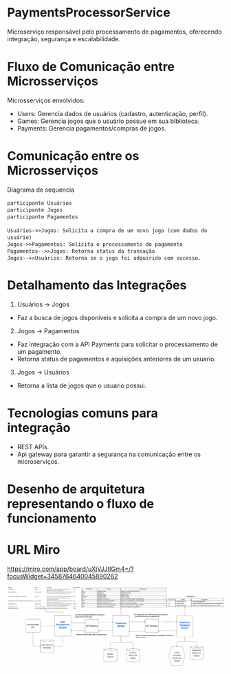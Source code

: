# PaymentsProcessorService
Microserviço responsável pelo processamento de pagamentos, oferecendo integração, segurança e escalabilidade.

# Fluxo de Comunicação entre Microsserviços
 Microsserviços envolvidos:
- Users: Gerencia dados de usuários (cadastro, autenticação, perfil).
- Games: Gerencia jogos que o usuário possue em sua biblioteca.
- Payments: Gerencia pagamentos/compras de jogos.

# Comunicação entre os Microsserviços
Diagrama de sequencia

    participante Usuários
    participante Jogos
    participante Pagamentos

    Usuários->>Jogos: Solicita a compra de um novo jogo (com dados do usuário)
    Jogos->>Pagamentos: Solicita o processamento do pagamento
    Pagamentos-->>Jogos: Retorna status da transação
    Jogos-->>Usuários: Retorna se o jogo foi adquirido com sucesso.

# Detalhamento das Integrações
1. Usuários → Jogos
- Faz a busca de jogos disponiveis e solicita a compra de um novo jogo.
2. Jogos → Pagamentos
- Faz integração com a API Payments para solicitar o processamento de um pagamento.
- Retorna status de pagamentos e aquisições anteriores de um usuario.
3. Jogos → Usuários
- Retorna a lista de jogos que o usuario possui.

# Tecnologias comuns para integração
- REST APIs.
- Api gateway para garantir a segurança na comunicação entre os microserviços.

# Desenho de arquitetura representando o fluxo de funcionamento

# URL Miro
https://miro.com/app/board/uXjVJJtlGm4=/?focusWidget=3458764640045890262

![alt text](image.png)
